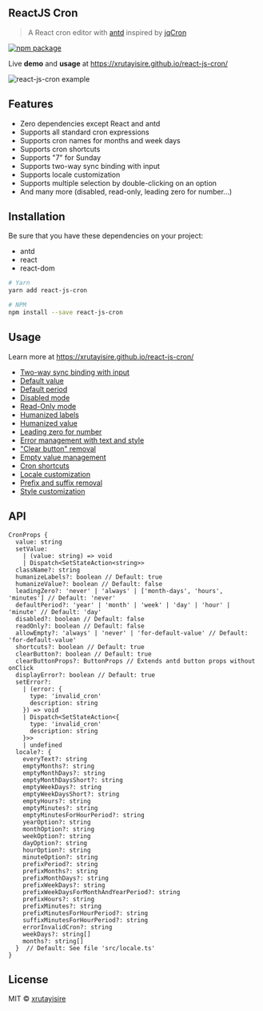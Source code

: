 ## ReactJS Cron

> A React cron editor with [antd](https://github.com/ant-design/ant-design) inspired by [jqCron](https://github.com/arnapou/jqcron)

[![npm package](https://img.shields.io/npm/v/react-js-cron/latest.svg)](https://www.npmjs.com/package/react-js-cron)

Live **demo** and **usage** at https://xrutayisire.github.io/react-js-cron/

![react-js-cron example](https://raw.githubusercontent.com/xrutayisire/react-js-cron/master/react-js-cron-example.png)

## Features

- Zero dependencies except React and antd
- Supports all standard cron expressions
- Supports cron names for months and week days
- Supports cron shortcuts
- Supports "7" for Sunday
- Supports two-way sync binding with input
- Supports locale customization
- Supports multiple selection by double-clicking on an option
- And many more (disabled, read-only, leading zero for number...)

## Installation

Be sure that you have these dependencies on your project:
* antd
* react
* react-dom

```bash
# Yarn
yarn add react-js-cron

# NPM
npm install --save react-js-cron
```

## Usage

Learn more at https://xrutayisire.github.io/react-js-cron/

- [Two-way sync binding with input](https://xrutayisire.github.io/react-js-cron/?path=/docs/reactjs-cron--example#input)
- [Default value](https://xrutayisire.github.io/react-js-cron/?path=/docs/reactjs-cron--example#default-value)
- [Default period](https://xrutayisire.github.io/react-js-cron/?path=/docs/reactjs-cron--example#default-period)
- [Disabled mode](https://xrutayisire.github.io/react-js-cron/?path=/docs/reactjs-cron--example#disabled)
- [Read-Only mode](https://xrutayisire.github.io/react-js-cron/?path=/docs/reactjs-cron--example#read-only)
- [Humanized labels](https://xrutayisire.github.io/react-js-cron/?path=/docs/reactjs-cron--example#only-humanize-labels)
- [Humanized value](https://xrutayisire.github.io/react-js-cron/?path=/docs/reactjs-cron--example#only-humanize-value)
- [Leading zero for number](https://xrutayisire.github.io/react-js-cron/?path=/docs/reactjs-cron--example#leading-zero)
- [Error management with text and style](https://xrutayisire.github.io/react-js-cron/?path=/docs/reactjs-cron--example#track-error)
- ["Clear button" removal](https://xrutayisire.github.io/react-js-cron/?path=/docs/reactjs-cron--example#no-clear-button)
- [Empty value management](https://xrutayisire.github.io/react-js-cron/?path=/docs/reactjs-cron--example#empty-never-allowed)
- [Cron shortcuts](https://xrutayisire.github.io/react-js-cron/?path=/docs/reactjs-cron--example#shortcuts)
- [Locale customization](https://xrutayisire.github.io/react-js-cron/?path=/docs/reactjs-cron--example#french-locale)
- [Prefix and suffix removal](https://xrutayisire.github.io/react-js-cron/?path=/docs/reactjs-cron--example#no-prefix-and-suffix)
- [Style customization](https://xrutayisire.github.io/react-js-cron/?path=/docs/reactjs-cron--example#custom-style)

## API

```
CronProps {
  value: string
  setValue: 
    | (value: string) => void
    | Dispatch<SetStateAction<string>> 
  className?: string
  humanizeLabels?: boolean // Default: true
  humanizeValue?: boolean // Default: false
  leadingZero?: 'never' | 'always' | ['month-days', 'hours', 'minutes'] // Default: 'never'
  defaultPeriod?: 'year' | 'month' | 'week' | 'day' | 'hour' | 'minute' // Default: 'day'
  disabled?: boolean // Default: false
  readOnly?: boolean // Default: false
  allowEmpty?: 'always' | 'never' | 'for-default-value' // Default: 'for-default-value'
  shortcuts?: boolean // Default: true
  clearButton?: boolean // Default: true
  clearButtonProps?: ButtonProps // Extends antd button props without onClick
  displayError?: boolean // Default: true
  setError?: 
    | (error: {
      type: 'invalid_cron'
      description: string
    }) => void
    | Dispatch<SetStateAction<{
      type: 'invalid_cron'
      description: string
    }>>
    | undefined
  locale?: {
    everyText?: string
    emptyMonths?: string
    emptyMonthDays?: string
    emptyMonthDaysShort?: string
    emptyWeekDays?: string
    emptyWeekDaysShort?: string
    emptyHours?: string
    emptyMinutes?: string
    emptyMinutesForHourPeriod?: string
    yearOption?: string
    monthOption?: string
    weekOption?: string
    dayOption?: string
    hourOption?: string
    minuteOption?: string
    prefixPeriod?: string
    prefixMonths?: string
    prefixMonthDays?: string
    prefixWeekDays?: string
    prefixWeekDaysForMonthAndYearPeriod?: string
    prefixHours?: string
    prefixMinutes?: string
    prefixMinutesForHourPeriod?: string
    suffixMinutesForHourPeriod?: string
    errorInvalidCron?: string
    weekDays?: string[]
    months?: string[]
  }  // Default: See file 'src/locale.ts'
}
````

## License

MIT © [xrutayisire](https://github.com/xrutayisire)
  